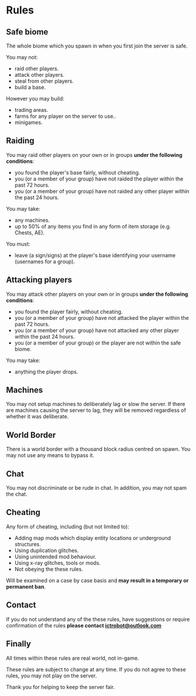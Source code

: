 Rules
======

Safe biome
-----
The whole biome which you spawn in when you first join the server is safe.

You may not:
 - raid other players.
 - attack other players.
 - steal from other players.
 - build a base.

However you may build:
 - trading areas.
 - farms for any player on the server to use..
 - minigames.

Raiding
-----
You may raid other players on your own or in groups **under the following conditions**:
 - you found the player's base fairly, without cheating.
 - you (or a member of your group) have not raided the player within the past 72 hours.
 - you (or a member of your group) have not raided any other player within the past 24 hours.

You may take:
 - any machines.
 - up to 50% of any items you find in any form of item storage (e.g. Chests, AE).

You must:
 - leave (a sign/signs) at the player's base identifying your username (usernames for a group).

Attacking players
-----
You may attack other players on your own or in groups **under the following conditions**:
 - you found the player fairly, without cheating.
 - you (or a member of your group) have not attacked the player within the past 72 hours.
 - you (or a member of your group) have not attacked any other player within the past 24 hours.
 - you (or a member of your group) or the player are not within the safe biome.

You may take:
 - anything the player drops.

Machines
-----
You may not setup machines to deliberately lag or slow the server. If there are machines causing the server to lag, they will be removed regardless of whether it was deliberate. 
 
World Border
-----
There is a world border with a thousand block radius centred on spawn. You may not use any means to bypass it.

Chat
-----
You may not discriminate or be rude in chat. In addition, you may not spam the chat.

Cheating
-----
Any form of cheating, including (but not limited to):
 - Adding map mods which display entity locations or underground structures.
 - Using duplication glitches.
 - Using unintended mod behaviour.
 - Using x-ray glitches, tools or mods.
 - Not obeying the these rules.

Will be examined on a case by case basis and **may result in a temporary or permanent ban**.

Contact
-----
If you do not understand any of the these rules, have suggestions or require confirmation of the rules **please contact ictrobot@outlook.com**

Finally
-----
All times within these rules are real world, not in-game.

These rules are subject to change at any time. If you do not agree to these rules, you may not play on the server.

Thank you for helping to keep the server fair.
